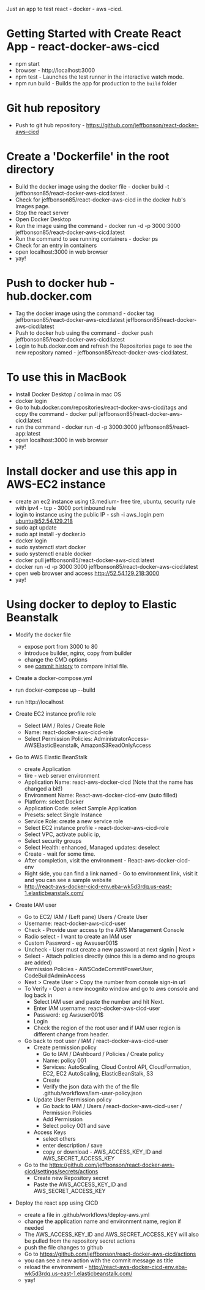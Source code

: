 Just an app to test react - docker - aws -cicd.

# Getting Started with Create React App - react-docker-aws-cicd
- npm start
- browser - http://localhost:3000
- npm test - Launches the test runner in the interactive watch mode.
- npm run build - Builds the app for production to the `build` folder
# Git hub repository
- Push to git hub repository - https://github.com/jeffbonson/react-docker-aws-cicd
# Create a 'Dockerfile' in the root directory
- Build the docker image using the docker file -  docker build -t jeffbonson85/react-docker-aws-cicd:latest .
- Check for jeffbonson85/react-docker-aws-cicd in the docker hub's Images page.
- Stop the react server
- Open Docker Desktop
- Run the image using the command - docker run -d -p 3000:3000 jeffbonson85/react-docker-aws-cicd:latest
- Run the command to see running containers - docker ps
- Check for an entry in containers
- open localhost:3000 in web browser
- yay!
# Push to docker hub - hub.docker.com
- Tag the docker image using the command - docker tag jeffbonson85/react-docker-aws-cicd:latest jeffbonson85/react-docker-aws-cicd:latest
- Push to docker hub using the command - docker push jeffbonson85/react-docker-aws-cicd:latest
- Login to hub.docker.com and refresh the Repositories page to see the new repository named - jeffbonson85/react-docker-aws-cicd:latest.
# To use this in MacBook
- Install Docker Desktop / colima in mac OS
- docker login
- Go to hub.docker.com/repositories/react-docker-aws-cicd/tags and copy the command - docker pull jeffbonson85/react-docker-aws-cicd:latest
- run the command - docker run -d -p 3000:3000 jeffbonson85/react-app:latest
- open localhost:3000 in web browser
- yay!
# Install docker and use this app in AWS-EC2 instance
- create an ec2 instance using t3.medium- free tire, ubuntu, security rule with ipv4 - tcp - 3000 port inbound rule
- login to instance using the public IP -  ssh -i aws_login.pem ubuntu@52.54.129.218
- sudo apt update
- sudo apt install -y docker.io
- docker login
- sudo systemctl start docker
- sudo systemctl enable docker
- docker pull jeffbonson85/react-docker-aws-cicd:latest
- docker run -d -p 3000:3000 jeffbonson85/react-docker-aws-cicd:latest
- open web browser and access http://52.54.129.218:3000
- yay!
# Using docker to deploy to Elastic Beanstalk
- Modify the docker file
  - expose port from 3000 to 80
  - introduce builder, nginx, copy from builder
  - change the CMD options
  - see [commit history](https://github.com/jeffbonson/react-docker-aws-cicd/commit/d71fd0c1cbd2dc8dd61c08fa4130b32bdf01a7c1) to compare initial file.
- Create a docker-compose.yml
- run docker-compose up --build
- run http://localhost
- Create EC2 instance profile role
  - Select IAM / Roles / Create Role
  - Name: react-docker-aws-cicd-role 
  - Select Permission Policies: AdministratorAccess-AWSElasticBeanstalk, AmazonS3ReadOnlyAccess 
- Go to AWS Elastic BeanStalk
  - create Application
  - tire - web server environment
  - Application Name: react-aws-docker-cicd (Note that the name has changed a bit!)
  - Environment Name: React-aws-docker-cicd-env (auto filled)
  - Platform: select Docker
  - Application Code: select Sample Application
  - Presets: select Single Instance
  - Service Role: create a new service role
  - Select EC2 instance profile - react-docker-aws-cicd-role
  - Select VPC, activate public ip,
  - Select security groups
  - Select Health: enhanced, Managed updates: deselect
  - Create - wait for some time.
  - After completion, visit the environment - React-aws-docker-cicd-env
  - Right side, you can find a link named - Go to environment link, visit it and you can see a sample website
  - http://react-aws-docker-cicd-env.eba-wk5d3rdq.us-east-1.elasticbeanstalk.com/
- Create IAM user
  - Go to EC2/ IAM / (Left pane) Users / Create User
  - Username: react-docker-aws-cicd-user
  - Check - Provide user access tp the AWS Management Console
  - Radio select - I want to create an IAM user
  - Custom Password - eg Awsuser001$
  - Uncheck - User must create a new password at next signin | Next >
  - Select - Attach policies directly (since this is a demo and no groups are added)
  - Permission Policies - AWSCodeCommitPowerUser, CodeBuildAdminAccess
  - Next > Create User > Copy the number from console sign-in url
  - To Verify - Open a new incognito window and go to aws console and log back in
    - Select IAM user and paste the number and hit Next.
    - Enter IAM username: react-docker-aws-cicd-user
    - Password: eg Awsuser001$
    - Login
    - Check the region of the root user and if IAM user region is different change from header.
  - Go back to root user / IAM / react-docker-aws-cicd-user
    - Create permission policy
      - Go to IAM / DAshboard / Policies / Create policy
      - Name: policy 001
      - Services: AutoScaling, Cloud Control API, CloudFormation, EC2, EC2 AutoScaling, ElasticBeanStalk, S3
      - Create
      - Verify the json data with the of the file .github/workflows/iam-user-policy.json
    - Update User Permission policy
      - Go back to IAM / Users / react-docker-aws-cicd-user / Permission Policies
      - Add Permission
      - Select policy 001 and save
    - Access Keys
      - select others
      - enter description / save
      - copy or download - AWS_ACCESS_KEY_ID and AWS_SECRET_ACCESS_KEY
  - Go to the https://github.com/jeffbonson/react-docker-aws-cicd/settings/secrets/actions
    - Create new Repository secret
    - Paste the AWS_ACCESS_KEY_ID and AWS_SECRET_ACCESS_KEY

- Deploy the react app using CICD
  - create a file in .github/workflows/deploy-aws.yml
  - change the application name and environment name, region if needed
  - The AWS_ACCESS_KEY_ID and AWS_SECRET_ACCESS_KEY will also be pulled from the repository secret actions
  - push the file changes to github
  - Go to https://github.com/jeffbonson/react-docker-aws-cicd/actions
  - you can see a new action with the commit message as title
  - reload the environment - http://react-aws-docker-cicd-env.eba-wk5d3rdq.us-east-1.elasticbeanstalk.com/
  - yay!





